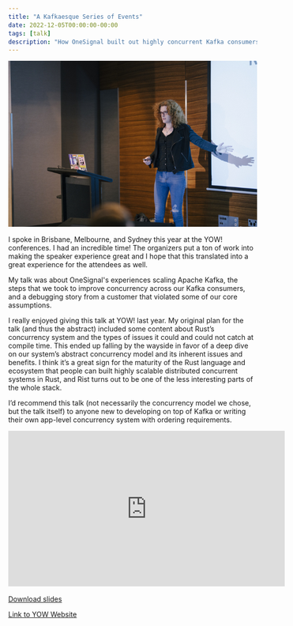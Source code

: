 ```yaml
---
title: "A Kafkaesque Series of Events"
date: 2022-12-05T00:00:00-00:00
tags: [talk]
description: "How OneSignal built out highly concurrent Kafka consumers and the customer that brought it all down with one bad assumption."
---
```


![Photo of Lily standing in front of a projector screen](./speaking.jpg)

I spoke in Brisbane, Melbourne, and Sydney this year at the YOW! conferences. I
had an incredible time! The organizers put a ton of work into making the speaker
experience great and I hope that this translated into a great experience for the
attendees as well.

My talk was about OneSignal's experiences scaling Apache Kafka, the steps that
we took to improve concurrency across our Kafka consumers, and a debugging story
from a customer that violated some of our core assumptions.

I really enjoyed giving this talk at YOW! last year. My original plan for the
talk (and thus the abstract) included some content about Rust’s concurrency
system and the types of issues it could and could not catch at compile time.
This ended up falling by the wayside in favor of a deep dive on our system’s
abstract concurrency model and its inherent issues and benefits. I think it’s a
great sign for the maturity of the Rust language and ecosystem that people can
built highly scalable distributed concurrent systems in Rust, and Rist turns out
to be one of the less interesting parts of the whole stack.

I’d recommend this talk (not necessarily the concurrency model we chose, but the
talk itself) to anyone new to developing on top of Kafka or writing their own
app-level concurrency system with ordering requirements.

<iframe width="560" height="315" src="https://www.youtube.com/embed/oTjyvfQyarQ" title="YouTube video player" frameborder="0" allow="accelerometer; autoplay; clipboard-write; encrypted-media; gyroscope; picture-in-picture; web-share" allowfullscreen></iframe>

[Download slides](./slides.pdf)

[Link to YOW Website](https://yowcon.com/brisbane-2022/sessions/2321/a-kafkaesque-series-of-events)
